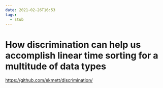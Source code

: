 ```yaml
---
date: 2021-02-26T16:53
tags: 
  - stub
---
```


# How discrimination can help us accomplish linear time sorting for a multitude of data types

https://github.com/ekmett/discrimination/
